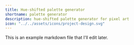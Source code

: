 ```yaml
---
title: Hue-shifted palette generator
shortname: palette generator
description: hue-shifted palette generator for pixel art
icon: "../../assets/icons/project-design.svg"
---
```


This is an example markdown file that I'll edit later.
